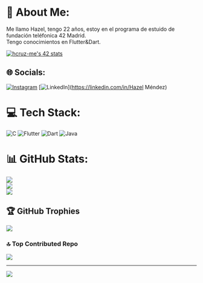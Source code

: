 # 💫 About Me:
Me llamo Hazel, tengo 22 años, estoy en el programa de estuido de fundación teléfonica 42 Madrid. <br>Tengo conocimientos en Flutter&Dart.

[![hcruz-me's 42 stats](https://badge.mediaplus.ma/greenbinary/hcruz-me?UM6P=off)](https://github.com/oakoudad/badge42)

## 🌐 Socials:
[![Instagram](https://img.shields.io/badge/Instagram-%23E4405F.svg?logo=Instagram&logoColor=white)](https://instagram.com/hzzzlc) [![LinkedIn](https://img.shields.io/badge/LinkedIn-%230077B5.svg?logo=linkedin&logoColor=white)](https://linkedin.com/in/Hazel Méndez) 

# 💻 Tech Stack:
![C](https://img.shields.io/badge/c-%2300599C.svg?style=for-the-badge&logo=c&logoColor=white) ![Flutter](https://img.shields.io/badge/Flutter-%2302569B.svg?style=for-the-badge&logo=Flutter&logoColor=white) ![Dart](https://img.shields.io/badge/dart-%230175C2.svg?style=for-the-badge&logo=dart&logoColor=white) ![Java](https://img.shields.io/badge/java-%23ED8B00.svg?style=for-the-badge&logo=openjdk&logoColor=white)
# 📊 GitHub Stats:
![](https://github-readme-stats.vercel.app/api?username=hzzzlc&theme=dracula&hide_border=false&include_all_commits=false&count_private=false)<br/>
![](https://github-readme-streak-stats.herokuapp.com/?user=hzzzlc&theme=dracula&hide_border=false)<br/>
![](https://github-readme-stats.vercel.app/api/top-langs/?username=hzzzlc&theme=dracula&hide_border=false&include_all_commits=false&count_private=false&layout=compact)

## 🏆 GitHub Trophies
![](https://github-profile-trophy.vercel.app/?username=hzzzlc&theme=radical&no-frame=true&no-bg=false&margin-w=4)

### 🔝 Top Contributed Repo
![](https://github-contributor-stats.vercel.app/api?username=hzzzlc&limit=5&theme=dracula&combine_all_yearly_contributions=true)

---
[![](https://visitcount.itsvg.in/api?id=hzzzlc&icon=0&color=0)](https://visitcount.itsvg.in)

<!-- Proudly created with GPRM ( https://gprm.itsvg.in ) -->
